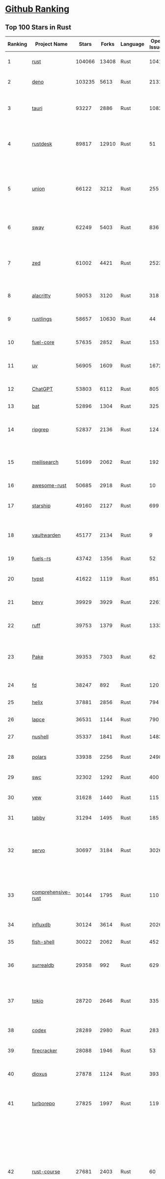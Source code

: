 [Github Ranking](../README.md)
==========

## Top 100 Stars in Rust

| Ranking | Project Name | Stars | Forks | Language | Open Issues | Description | Last Commit |
| ------- | ------------ | ----- | ----- | -------- | ----------- | ----------- | ----------- |
| 1 | [rust](https://github.com/rust-lang/rust) | 104066 | 13408 | Rust | 10411 | Empowering everyone to build reliable and efficient software. | 2025-06-06T01:53:40Z |
| 2 | [deno](https://github.com/denoland/deno) | 103235 | 5613 | Rust | 2131 | A modern runtime for JavaScript and TypeScript. | 2025-06-06T02:53:04Z |
| 3 | [tauri](https://github.com/tauri-apps/tauri) | 93227 | 2886 | Rust | 1082 | Build smaller, faster, and more secure desktop and mobile applications with a web frontend. | 2025-06-04T12:56:55Z |
| 4 | [rustdesk](https://github.com/rustdesk/rustdesk) | 89817 | 12910 | Rust | 51 | An open-source remote desktop application designed for self-hosting, as an alternative to TeamViewer. | 2025-06-05T05:06:22Z |
| 5 | [union](https://github.com/unionlabs/union) | 66122 | 3212 | Rust | 255 | The trust-minimized, zero-knowledge bridging protocol, designed for censorship resistance, extremely high security, and usage in decentralized finance. | 2025-06-05T21:07:03Z |
| 6 | [sway](https://github.com/FuelLabs/sway) | 62249 | 5403 | Rust | 836 | 🌴 Empowering everyone to build reliable and efficient smart contracts. | 2025-06-05T16:04:28Z |
| 7 | [zed](https://github.com/zed-industries/zed) | 61002 | 4421 | Rust | 2523 | Code at the speed of thought – Zed is a high-performance, multiplayer code editor from the creators of Atom and Tree-sitter. | 2025-06-06T03:11:21Z |
| 8 | [alacritty](https://github.com/alacritty/alacritty) | 59053 | 3120 | Rust | 318 | A cross-platform, OpenGL terminal emulator. | 2025-05-31T01:29:24Z |
| 9 | [rustlings](https://github.com/rust-lang/rustlings) | 58657 | 10630 | Rust | 44 | :crab: Small exercises to get you used to reading and writing Rust code! | 2025-06-03T08:32:01Z |
| 10 | [fuel-core](https://github.com/FuelLabs/fuel-core) | 57635 | 2852 | Rust | 153 | Rust full node implementation of the Fuel v2 protocol. | 2025-06-06T01:33:36Z |
| 11 | [uv](https://github.com/astral-sh/uv) | 56905 | 1609 | Rust | 1672 | An extremely fast Python package and project manager, written in Rust. | 2025-06-06T03:56:28Z |
| 12 | [ChatGPT](https://github.com/lencx/ChatGPT) | 53803 | 6112 | Rust | 805 | 🔮 ChatGPT Desktop Application (Mac, Windows and Linux) | 2024-08-29T17:58:11Z |
| 13 | [bat](https://github.com/sharkdp/bat) | 52896 | 1304 | Rust | 325 | A cat(1) clone with wings. | 2025-06-02T16:50:38Z |
| 14 | [ripgrep](https://github.com/BurntSushi/ripgrep) | 52837 | 2136 | Rust | 124 | ripgrep recursively searches directories for a regex pattern while respecting your gitignore | 2025-05-30T12:30:52Z |
| 15 | [meilisearch](https://github.com/meilisearch/meilisearch) | 51699 | 2062 | Rust | 192 | A lightning-fast search engine API bringing AI-powered hybrid search to your sites and applications. | 2025-06-05T20:08:12Z |
| 16 | [awesome-rust](https://github.com/rust-unofficial/awesome-rust) | 50685 | 2918 | Rust | 10 | A curated list of Rust code and resources. | 2025-06-01T17:41:02Z |
| 17 | [starship](https://github.com/starship/starship) | 49160 | 2127 | Rust | 699 | ☄🌌️  The minimal, blazing-fast, and infinitely customizable prompt for any shell! | 2025-06-05T05:19:43Z |
| 18 | [vaultwarden](https://github.com/dani-garcia/vaultwarden) | 45177 | 2134 | Rust | 9 | Unofficial Bitwarden compatible server written in Rust, formerly known as bitwarden_rs | 2025-06-02T19:47:12Z |
| 19 | [fuels-rs](https://github.com/FuelLabs/fuels-rs) | 43742 | 1356 | Rust | 52 | Fuel Network Rust SDK | 2025-06-05T23:16:39Z |
| 20 | [typst](https://github.com/typst/typst) | 41622 | 1119 | Rust | 851 | A new markup-based typesetting system that is powerful and easy to learn. | 2025-06-04T13:35:18Z |
| 21 | [bevy](https://github.com/bevyengine/bevy) | 39929 | 3929 | Rust | 2261 | A refreshingly simple data-driven game engine built in Rust | 2025-06-06T00:24:01Z |
| 22 | [ruff](https://github.com/astral-sh/ruff) | 39753 | 1379 | Rust | 1333 | An extremely fast Python linter and code formatter, written in Rust. | 2025-06-06T01:39:23Z |
| 23 | [Pake](https://github.com/tw93/Pake) | 39353 | 7303 | Rust | 62 | 🤱🏻 Turn any webpage into a desktop app with Rust.  🤱🏻 利用 Rust 轻松构建轻量级多端桌面应用 | 2025-03-25T12:35:16Z |
| 24 | [fd](https://github.com/sharkdp/fd) | 38247 | 892 | Rust | 120 | A simple, fast and user-friendly alternative to 'find' | 2025-06-02T06:34:50Z |
| 25 | [helix](https://github.com/helix-editor/helix) | 37881 | 2856 | Rust | 794 | A post-modern modal text editor. | 2025-06-03T14:09:15Z |
| 26 | [lapce](https://github.com/lapce/lapce) | 36531 | 1144 | Rust | 790 | Lightning-fast and Powerful Code Editor written in Rust | 2025-06-05T00:49:39Z |
| 27 | [nushell](https://github.com/nushell/nushell) | 35337 | 1841 | Rust | 1483 | A new type of shell | 2025-06-05T20:59:34Z |
| 28 | [polars](https://github.com/pola-rs/polars) | 33938 | 2256 | Rust | 2498 | Dataframes powered by a multithreaded, vectorized query engine, written in Rust | 2025-06-05T12:39:13Z |
| 29 | [swc](https://github.com/swc-project/swc) | 32302 | 1292 | Rust | 400 | Rust-based platform for the Web | 2025-06-05T21:08:56Z |
| 30 | [yew](https://github.com/yewstack/yew) | 31628 | 1440 | Rust | 115 | Rust / Wasm framework for creating reliable and efficient web applications | 2025-06-01T03:26:00Z |
| 31 | [tabby](https://github.com/TabbyML/tabby) | 31294 | 1495 | Rust | 185 | Self-hosted AI coding assistant | 2025-06-05T20:03:20Z |
| 32 | [servo](https://github.com/servo/servo) | 30697 | 3184 | Rust | 3026 | Servo aims to empower developers with a lightweight, high-performance alternative for embedding web technologies in applications. | 2025-06-06T03:18:50Z |
| 33 | [comprehensive-rust](https://github.com/google/comprehensive-rust) | 30144 | 1795 | Rust | 110 | This is the Rust course used by the Android team at Google. It provides you the material to quickly teach Rust. | 2025-06-03T15:58:44Z |
| 34 | [influxdb](https://github.com/influxdata/influxdb) | 30124 | 3614 | Rust | 2026 | Scalable datastore for metrics, events, and real-time analytics | 2025-06-06T00:29:48Z |
| 35 | [fish-shell](https://github.com/fish-shell/fish-shell) | 30022 | 2062 | Rust | 452 | The user-friendly command line shell. | 2025-06-05T12:10:48Z |
| 36 | [surrealdb](https://github.com/surrealdb/surrealdb) | 29358 | 992 | Rust | 629 | A scalable, distributed, collaborative, document-graph database, for the realtime web | 2025-06-06T00:59:52Z |
| 37 | [tokio](https://github.com/tokio-rs/tokio) | 28720 | 2646 | Rust | 335 | A runtime for writing reliable asynchronous applications with Rust. Provides I/O, networking, scheduling, timers, ... | 2025-06-04T10:36:21Z |
| 38 | [codex](https://github.com/openai/codex) | 28289 | 2980 | Rust | 283 | Lightweight coding agent that runs in your terminal | 2025-06-06T03:42:43Z |
| 39 | [firecracker](https://github.com/firecracker-microvm/firecracker) | 28088 | 1946 | Rust | 53 | Secure and fast microVMs for serverless computing. | 2025-06-05T13:49:28Z |
| 40 | [dioxus](https://github.com/DioxusLabs/dioxus) | 27878 | 1124 | Rust | 393 | Fullstack app framework for web, desktop, mobile, and more. | 2025-06-04T13:43:58Z |
| 41 | [turborepo](https://github.com/vercel/turborepo) | 27825 | 1997 | Rust | 119 | Build system optimized for JavaScript and TypeScript, written in Rust | 2025-06-02T19:25:56Z |
| 42 | [rust-course](https://github.com/sunface/rust-course) | 27681 | 2403 | Rust | 60 | “连续八年成为全世界最受喜爱的语言，无 GC 也无需手动内存管理、极高的性能和安全性、过程/OO/函数式编程、优秀的包管理、JS 未来基石" — 工作之余的第二语言来试试 Rust 吧。本书拥有全面且深入的讲解、生动贴切的示例、德芙般丝滑的内容，这可能是目前最用心的 Rust 中文学习教程 / Book  | 2025-05-27T03:47:44Z |
| 43 | [linera-protocol](https://github.com/linera-io/linera-protocol) | 27317 | 1774 | Rust | 456 | Main repository for the Linera protocol | 2025-06-05T23:21:32Z |
| 44 | [zoxide](https://github.com/ajeetdsouza/zoxide) | 26937 | 638 | Rust | 100 | A smarter cd command. Supports all major shells. | 2025-05-30T23:23:54Z |
| 45 | [iced](https://github.com/iced-rs/iced) | 26733 | 1313 | Rust | 312 | A cross-platform GUI library for Rust, inspired by Elm | 2025-06-05T13:40:31Z |
| 46 | [delta](https://github.com/dandavison/delta) | 26366 | 418 | Rust | 266 | A syntax-highlighting pager for git, diff, grep, and blame output | 2025-05-02T15:41:04Z |
| 47 | [just](https://github.com/casey/just) | 25770 | 549 | Rust | 296 | 🤖 Just a command runner | 2025-04-21T11:28:19Z |
| 48 | [yazi](https://github.com/sxyazi/yazi) | 25570 | 548 | Rust | 37 | 💥 Blazing fast terminal file manager written in Rust, based on async I/O. | 2025-06-05T15:18:49Z |
| 49 | [hyperfine](https://github.com/sharkdp/hyperfine) | 25258 | 401 | Rust | 40 | A command-line benchmarking tool | 2025-05-01T02:03:20Z |
| 50 | [Rocket](https://github.com/rwf2/Rocket) | 25175 | 1597 | Rust | 49 | A web framework for Rust. | 2025-05-04T10:05:41Z |
| 51 | [egui](https://github.com/emilk/egui) | 25039 | 1752 | Rust | 785 | egui: an easy-to-use immediate mode GUI in Rust that runs on both web and native | 2025-06-04T08:10:49Z |
| 52 | [zellij](https://github.com/zellij-org/zellij) | 24461 | 747 | Rust | 1130 | A terminal workspace with batteries included | 2025-06-04T06:20:29Z |
| 53 | [pingora](https://github.com/cloudflare/pingora) | 24320 | 1399 | Rust | 135 | A library for building fast, reliable and evolvable network services. | 2025-05-30T19:11:10Z |
| 54 | [sniffnet](https://github.com/GyulyVGC/sniffnet) | 24282 | 754 | Rust | 34 | Comfortably monitor your Internet traffic 🕵️‍♂️ | 2025-06-06T00:22:06Z |
| 55 | [atuin](https://github.com/atuinsh/atuin) | 24163 | 657 | Rust | 324 | ✨ Magical shell history | 2025-06-05T12:28:41Z |
| 56 | [Rust](https://github.com/TheAlgorithms/Rust) | 24067 | 2393 | Rust | 2 |  All Algorithms implemented in Rust  | 2025-06-05T09:25:27Z |
| 57 | [qdrant](https://github.com/qdrant/qdrant) | 23978 | 1647 | Rust | 330 | Qdrant - High-performance, massive-scale Vector Database and Vector Search Engine for the next generation of AI. Also available in the cloud https://cloud.qdrant.io/ | 2025-06-06T03:34:29Z |
| 58 | [exa](https://github.com/ogham/exa) | 23965 | 662 | Rust | 199 | A modern replacement for ‘ls’. | 2024-09-24T15:18:09Z |
| 59 | [czkawka](https://github.com/qarmin/czkawka) | 23869 | 746 | Rust | 462 | Multi functional app to find duplicates, empty folders, similar images etc. | 2025-05-10T10:51:17Z |
| 60 | [tools](https://github.com/rome/tools) | 23632 | 658 | Rust | 86 | Unified developer tools for JavaScript, TypeScript, and the web | 2023-09-04T08:42:49Z |
| 61 | [actix-web](https://github.com/actix/actix-web) | 23017 | 1742 | Rust | 184 | Actix Web is a powerful, pragmatic, and extremely fast web framework for Rust. | 2025-06-02T09:52:40Z |
| 62 | [difftastic](https://github.com/Wilfred/difftastic) | 22334 | 379 | Rust | 206 | a structural diff that understands syntax 🟥🟩 | 2025-06-01T22:48:19Z |
| 63 | [axum](https://github.com/tokio-rs/axum) | 21818 | 1185 | Rust | 49 | Ergonomic and modular web framework built with Tokio, Tower, and Hyper | 2025-06-03T21:16:37Z |
| 64 | [anki](https://github.com/ankitects/anki) | 21800 | 2355 | Rust | 202 | Anki's shared backend and web components, and the Qt frontend | 2025-06-05T04:20:51Z |
| 65 | [fnm](https://github.com/Schniz/fnm) | 21073 | 551 | Rust | 276 | 🚀 Fast and simple Node.js version manager, built in Rust | 2025-05-30T18:11:35Z |
| 66 | [tree-sitter](https://github.com/tree-sitter/tree-sitter) | 20864 | 1853 | Rust | 164 | An incremental parsing system for programming tools | 2025-06-05T07:16:11Z |
| 67 | [sonic](https://github.com/valeriansaliou/sonic) | 20770 | 600 | Rust | 64 | 🦔 Fast, lightweight & schema-less search backend. An alternative to Elasticsearch that runs on a few MBs of RAM. | 2025-01-06T21:19:17Z |
| 68 | [coreutils](https://github.com/uutils/coreutils) | 20700 | 1487 | Rust | 359 | Cross-platform Rust rewrite of the GNU coreutils | 2025-06-05T21:17:21Z |
| 69 | [wezterm](https://github.com/wezterm/wezterm) | 20599 | 928 | Rust | 1188 | A GPU-accelerated cross-platform terminal emulator and multiplexer written by @wez and implemented in Rust | 2025-06-04T13:02:20Z |
| 70 | [chroma](https://github.com/chroma-core/chroma) | 20269 | 1635 | Rust | 304 | the AI-native open-source embedding database | 2025-06-06T02:48:24Z |
| 71 | [hyperswitch](https://github.com/juspay/hyperswitch) | 20221 | 3248 | Rust | 641 | An open source payments switch written in Rust to make payments fast, reliable and affordable | 2025-06-06T00:31:45Z |
| 72 | [RustPython](https://github.com/RustPython/RustPython) | 20122 | 1314 | Rust | 319 | A Python Interpreter written in Rust | 2025-06-05T05:41:56Z |
| 73 | [xi-editor](https://github.com/xi-editor/xi-editor) | 19817 | 702 | Rust | 135 | A modern editor with a backend written in Rust. | 2024-03-19T00:11:37Z |
| 74 | [wasmer](https://github.com/wasmerio/wasmer) | 19778 | 885 | Rust | 239 | 🚀 Fast, secure, lightweight containers based on WebAssembly | 2025-06-05T13:08:12Z |
| 75 | [mdBook](https://github.com/rust-lang/mdBook) | 19766 | 1734 | Rust | 525 | Create book from markdown files. Like Gitbook but implemented in Rust | 2025-06-02T15:20:33Z |
| 76 | [gitui](https://github.com/gitui-org/gitui) | 19684 | 616 | Rust | 186 | Blazing 💥 fast terminal-ui for git written in rust 🦀 | 2025-05-30T02:50:29Z |
| 77 | [vector](https://github.com/vectordotdev/vector) | 19661 | 1754 | Rust | 1935 | A high-performance observability data pipeline. | 2025-06-05T23:54:01Z |
| 78 | [gleam](https://github.com/gleam-lang/gleam) | 19372 | 822 | Rust | 159 | ⭐️ A friendly language for building type-safe, scalable systems! | 2025-06-05T15:47:17Z |
| 79 | [slint](https://github.com/slint-ui/slint) | 19310 | 678 | Rust | 704 | Slint is an open-source declarative GUI toolkit to build native user interfaces for Rust, C++, JavaScript, or Python apps. | 2025-06-05T19:59:28Z |
| 80 | [biome](https://github.com/biomejs/biome) | 19178 | 596 | Rust | 184 | A toolchain for web projects, aimed to provide functionalities to maintain them. Biome offers formatter and linter, usable via CLI and LSP. | 2025-06-05T20:43:47Z |
| 81 | [Bend](https://github.com/HigherOrderCO/Bend) | 18777 | 462 | Rust | 93 | A massively parallel, high-level programming language | 2025-06-03T17:36:56Z |
| 82 | [relay](https://github.com/facebook/relay) | 18637 | 1853 | Rust | 588 | Relay is a JavaScript framework for building data-driven React applications. | 2025-06-04T22:23:08Z |
| 83 | [cube](https://github.com/cube-js/cube) | 18587 | 1840 | Rust | 632 | 📊 Cube’s universal semantic layer platform is the next evolution of OLAP technology for AI, BI, spreadsheets, and embedded analytics | 2025-06-05T15:59:06Z |
| 84 | [leptos](https://github.com/leptos-rs/leptos) | 18525 | 767 | Rust | 87 | Build fast web applications with Rust. | 2025-06-02T23:44:37Z |
| 85 | [neon](https://github.com/neondatabase/neon) | 18439 | 665 | Rust | 624 | Neon: Serverless Postgres. We separated storage and compute to offer autoscaling, code-like database branching, and scale to zero. | 2025-06-06T03:46:45Z |
| 86 | [spotify-tui](https://github.com/Rigellute/spotify-tui) | 18213 | 540 | Rust | 272 | Spotify for the terminal written in Rust 🚀 | 2024-04-04T15:03:12Z |
| 87 | [candle](https://github.com/huggingface/candle) | 17340 | 1115 | Rust | 425 | Minimalist ML framework for Rust | 2025-05-31T13:33:28Z |
| 88 | [universal-android-debloater](https://github.com/0x192/universal-android-debloater) | 17047 | 886 | Rust | 458 | Cross-platform GUI written in Rust using ADB to debloat non-rooted android devices. Improve your privacy, the security and battery life of your device. | 2024-08-02T16:16:12Z |
| 89 | [ruffle](https://github.com/ruffle-rs/ruffle) | 16736 | 886 | Rust | 5684 | A Flash Player emulator written in Rust | 2025-06-06T00:04:56Z |
| 90 | [diem](https://github.com/diem/diem) | 16696 | 2581 | Rust | 357 | Diem’s mission is to build a trusted and innovative financial network that empowers people and businesses around the world. | 2025-05-13T05:57:59Z |
| 91 | [SpacetimeDB](https://github.com/clockworklabs/SpacetimeDB) | 16651 | 563 | Rust | 377 | Multiplayer at the speed of light | 2025-06-06T01:07:23Z |
| 92 | [RustScan](https://github.com/bee-san/RustScan) | 16598 | 1121 | Rust | 25 | 🤖 The Modern Port Scanner 🤖 | 2025-06-05T09:34:06Z |
| 93 | [wasmtime](https://github.com/bytecodealliance/wasmtime) | 16468 | 1433 | Rust | 722 | A lightweight WebAssembly runtime that is fast, secure, and standards-compliant | 2025-06-06T03:16:19Z |
| 94 | [pyxel](https://github.com/kitao/pyxel) | 16369 | 886 | Rust | 11 | A retro game engine for Python | 2025-06-04T23:17:10Z |
| 95 | [book](https://github.com/rust-lang/book) | 16205 | 3649 | Rust | 169 | The Rust Programming Language | 2025-06-03T21:08:13Z |
| 96 | [mise](https://github.com/jdx/mise) | 15893 | 519 | Rust | 25 | dev tools, env vars, task runner | 2025-06-06T00:13:21Z |
| 97 | [tikv](https://github.com/tikv/tikv) | 15876 | 2190 | Rust | 1220 | Distributed transactional key-value database, originally created to complement TiDB | 2025-06-05T02:08:05Z |
| 98 | [navi](https://github.com/denisidoro/navi) | 15820 | 529 | Rust | 90 | An interactive cheatsheet tool for the command-line | 2025-06-01T19:23:05Z |
| 99 | [jj](https://github.com/jj-vcs/jj) | 15797 | 532 | Rust | 483 | A Git-compatible VCS that is both simple and powerful | 2025-06-06T02:32:24Z |
| 100 | [eza](https://github.com/eza-community/eza) | 15699 | 297 | Rust | 199 | A modern alternative to ls | 2025-05-30T15:54:18Z |

